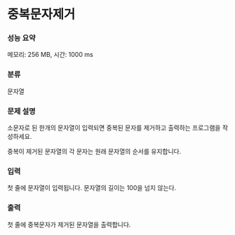 # 중복문자제거

### 성능 요약

메모리: 256 MB, 시간: 1000 ms

### 분류

문자열

### 문제 설명

<p>소문자로 된 한개의 문자열이 입력되면 중복된 문자를 제거하고 출력하는 프로그램을 작성하세요.

중복이 제거된 문자열의 각 문자는 원래 문자열의 순서를 유지합니다.</p>

### 입력

 <p>첫 줄에 문자열이 입력됩니다. 문자열의 길이는 100을 넘지 않는다.</p>

### 출력

 <p>첫 줄에 중복문자가 제거된 문자열을 출력합니다.</p>
